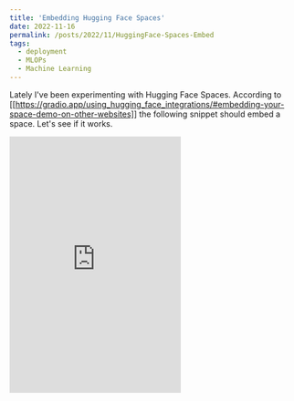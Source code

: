 ```yaml
---
title: 'Embedding Hugging Face Spaces'
date: 2022-11-16
permalink: /posts/2022/11/HuggingFace-Spaces-Embed
tags:
  - deployment 
  - MLOPs
  - Machine Learning
---
```


Lately I've been experimenting with Hugging Face Spaces. According to [[https://gradio.app/using_hugging_face_integrations/#embedding-your-space-demo-on-other-websites]] the following snippet should embed a space. Let's see if it works.

<iframe src="https://hf.space/embed/osanseviero/mix_match_gradio/+" frameBorder="0" height="450" title="Gradio app" class="container p-0 flex-grow space-iframe" allow="accelerometer; ambient-light-sensor; autoplay; battery; camera; document-domain; encrypted-media; fullscreen; geolocation; gyroscope; layout-animations; legacy-image-formats; magnetometer; microphone; midi; oversized-images; payment; picture-in-picture; publickey-credentials-get; sync-xhr; usb; vr ; wake-lock; xr-spatial-tracking" sandbox="allow-forms allow-modals allow-popups allow-popups-to-escape-sandbox allow-same-origin allow-scripts allow-downloads"></iframe>

